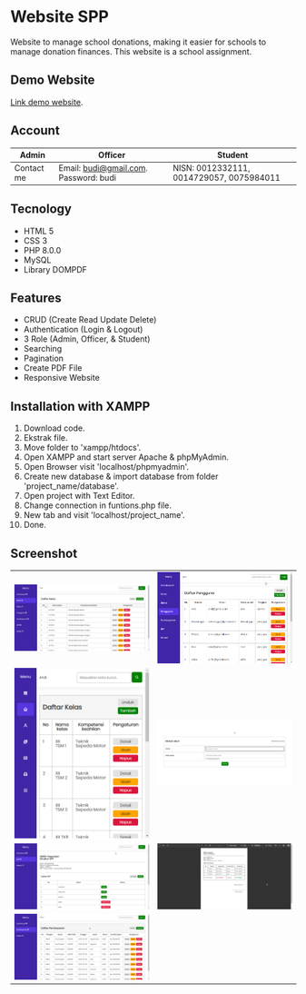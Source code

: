 # Website SPP

Website to manage school donations, making it easier for schools to manage donation finances. This website is a school assignment.

## Demo Website

[Link demo website](https://firm-members.000webhostapp.com).

## Account

| Admin      | Officer                               | Student                                  |
| ---------- | ------------------------------------- | ---------------------------------------- |
| Contact me | Email: budi@gmail.com. Password: budi | NISN: 0012332111, 0014729057, 0075984011 |

## Tecnology

- HTML 5
- CSS 3
- PHP 8.0.0
- MySQL
- Library DOMPDF

## Features

- CRUD (Create Read Update Delete)
- Authentication (Login & Logout)
- 3 Role (Admin, Officer, & Student)
- Searching
- Pagination
- Create PDF File
- Responsive Website

## Installation with XAMPP

1. Download code.
2. Ekstrak file.
3. Move folder to 'xampp/htdocs'.
4. Open XAMPP and start server Apache & phpMyAdmin.
5. Open Browser visit 'localhost/phpmyadmin'.
6. Create new database & import database from folder 'project_name/database'.
7. Open project with Text Editor.
8. Change connection in funtions.php file.
9. New tab and visit 'localhost/project_name'.
10. Done.

## Screenshot

|                                        |                                      |
| -------------------------------------- | ------------------------------------ |
| ![Desktop](/assets/images/desktop.png) | ![Tablet](/assets/images/tablet.png) |
| ![Mobile](/assets/images/mobile.png)   | ![Login](/assets/images/login.png)   |
| ![Spp](/assets/images/spp.png)         | ![Pdf](/assets/images/pdf.png)       |
| ![Payment](/assets/images/payment.png) |
